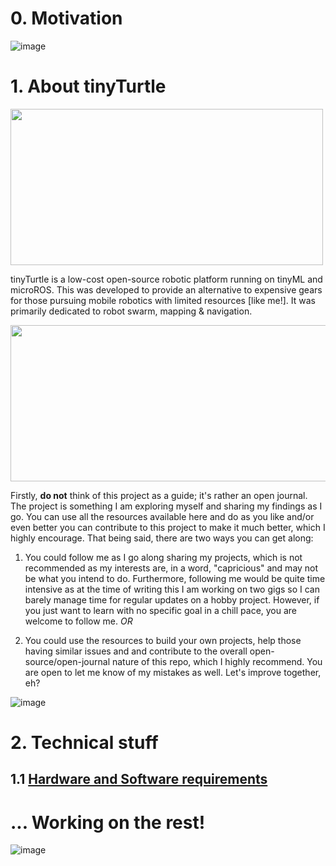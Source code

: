 # 0. Motivation

![image](https://github.com/AntarCreates/tinyTurtle/assets/81281780/7079ef7c-5312-4cea-a423-131e2538ae81)



# 1. About tinyTurtle
<p align="left"> 
<img src="https://github.com/AntarCreates/tinyTurtle/assets/81281780/ae64c241-5127-47f3-ab3d-6a1d143c4175" width="500" height="250" align="center" />


</p>

tinyTurtle is a low-cost open-source robotic platform running on tinyML and microROS. This was developed to provide an alternative to expensive gears for those pursuing mobile robotics with limited resources [like me!]. It was primarily dedicated to robot swarm, mapping & navigation. 


<p align="right">
<img src="https://github.com/AntarCreates/tinyTurtle/assets/81281780/c4ed7faa-5645-428d-92b2-11d42d20944d" width="650" height="250" align="center" />


</p>

Firstly, **do not** think of this project as a guide; it's rather an open journal. The project is something I am exploring myself and sharing my findings as I go. You can use all the resources available here and do as you like and/or even better you can contribute to this project to make it much better, which I highly encourage. That being said, there are two ways you can get along:

1. You could follow me as I go along sharing my projects, which is not recommended as my interests are, in a word, "capricious" and may not be what you intend to do. Furthermore, following me would be quite time intensive as at the time of writing this I am working on two gigs so I can barely manage time for regular updates on a hobby project. However, if you just want to learn with no specific goal in a chill pace, you are welcome to follow me. _OR_
  
2. You could use the resources to build your own projects, help those having similar issues and and contribute to the overall open-source/open-journal nature of this repo, which I highly recommend. You are open to let me know of my mistakes as well. Let's improve together, eh?


![image](https://github.com/AntarCreates/tinyTurtle/assets/81281780/16170af1-b887-4060-9d6a-a15acdee36ab)






# 2. Technical stuff
## 1.1 [Hardware and Software requirements](https://github.com/AntarCreates/tinyTurtle/blob/main/hardware_and_software.md)



# ... Working on the rest!
![image](https://github.com/AntarCreates/tinyTurtle/assets/81281780/8420cc6f-186f-41da-9ecd-a5b9d550bb8a)







                                                                                                                                                                                                                            





